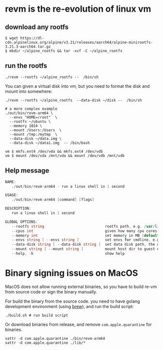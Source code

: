 # revm is the re-evolution of linux vm

## download any rootfs
```shell
$ wget https://dl-cdn.alpinelinux.org/alpine/v3.21/releases/aarch64/alpine-minirootfs-3.21.3-aarch64.tar.gz
$ mkdir ~/alpine_rootfs && tar -xvf -C ~/alpine_rootfs
```

## run the rootfs

```shell
./revm --rootfs ~/alpine_rootfs --  /bin/sh
```

You can given a virtual disk into vm, but you need to format the disk and mount into somewhere:
```shell
./revm --rootfs ~/alpine_rootfs  --data-disk ~/disk --  /bin/sh

# a more complex example
./out/bin/revm-arm64 \
  --envs "HOME=/root"  \
  --rootfs ~/ubuntu \
  --memory 1024 \
  --mount /Users:/Users  \
  --mount /tmp:/mytmp  \
  --data-disk ~/data.img \
  --data-disk ~/data1.img  -- /bin/bash

vm $ mkfs.ext4 /dev/vda && mkfs.ext4 /dev/vdb
vm $ mount /dev/vda /mnt/vda && mount /dev/vdb /mnt/vdb
```

## Help message

```go
NAME:
   ./out/bin/revm-arm64 - run a linux shell in 1 second

USAGE:
   ./out/bin/revm-arm64 [command] [flags]

DESCRIPTION:
   run a linux shell in 1 second

GLOBAL OPTIONS:
   --rootfs string                            rootfs path, e.g. /var/lib/libkrun/rootfs/alpine-3.15.0
   --cpus int                                 given how many cpu cores (default: 1)
   --memory int                               set memory in MB (default: 512)
   --envs string [ --envs string ]            set envs for cmdline, e.g. --envs=FOO=bar --envs=BAZ=qux
   --data-disk string [ --data-disk string ]  set data disk path, the disk will be map into /dev/vdX
   --mount string [ --mount string ]          mount host dir to guest dir
   --help, -h                                 show help
```

# Binary signing issues on MacOS

MacOS does not allow running external binaries, so you have to build re-vm from source code or sign the binary manually. 

For build the binary from the source code. you need to have golang development environment (using [brew](https://brew.sh)), and run the build script:
```shell
./build.sh # run build script
```

Or download binaries from release, and remove `com.apple.quarantine` for binaries.
```shell
xattr -d com.apple.quarantine ./bin/revm-arm64
xattr -d com.apple.quarantine ./lib/*
```